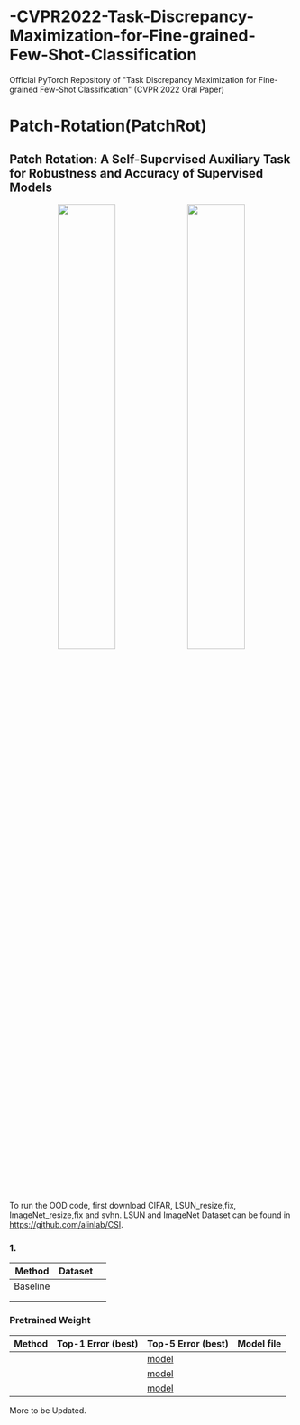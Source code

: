 # -CVPR2022-Task-Discrepancy-Maximization-for-Fine-grained-Few-Shot-Classification
Official PyTorch Repository of "Task Discrepancy Maximization for Fine-grained Few-Shot Classification" (CVPR 2022 Oral Paper)


# Patch-Rotation(PatchRot)


## Patch Rotation: A Self-Supervised Auxiliary Task for Robustness and Accuracy of Supervised Models
<!--
  Title: 
  Description: This is the code for .
  Author: 
  -->

<p align="center">
    <img src=figures/.jpg width="45%"> 
    <img src=figures/.jpg width="45%"> 
</p>


To run the OOD code, first download CIFAR, LSUN_resize,fix, ImageNet_resize,fix and svhn.
LSUN and ImageNet Dataset can be found in https://github.com/alinlab/CSI.

### 1. 

| Method        | Dataset        |  |
| --------------|--------------- |-|
| Baseline      |        |      |
|       |        |      |
|     |        |     |

###  Pretrained Weight

 Method | Top-1 Error (best) | Top-5 Error (best) | Model file
 -- | -- | -- | --
  |  |  | [model]()
 |  |  | [model]()
  |  | | [model]()

More to be Updated.
